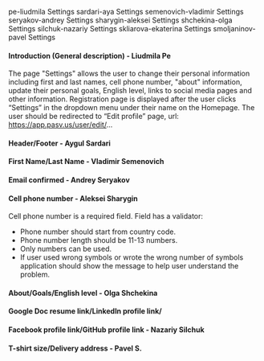 pe-liudmila	Settings
sardari-aya	Settings
semenovich-vladimir	Settings
seryakov-andrey	Settings
sharygin-aleksei	Settings
shchekina-olga	Settings
silchuk-nazariy	Settings
skliarova-ekaterina	Settings
smoljaninov-pavel	Settings
#### Introduction (General description) - Liudmila Pe
The page "Settings" allows the user to change their personal information including first and last names, 
cell phone number, "about" information, update their personal goals, English level, 
links to social media pages and other information. 
Registration page is displayed after the user clicks “Settings” in the dropdown menu under their name on the Homepage.
 The user should be redirected to “Edit profile” page, url: https://app.pasv.us/user/edit/...
#### Header/Footer -  Aygul Sardari
#### First Name/Last Name - Vladimir Semenovich
#### Email confirmed  -  Andrey Seryakov
#### Cell phone number - Aleksei Sharygin

Cell phone number is a required field. Field has a validator:
   * Phone number should start from country code. 
   * Phone number length should be 11-13 numbers. 
   * Only numbers can be used.
   * If user used wrong symbols or wrote the wrong number of symbols application should show the message to help user understand the problem.

#### About/Goals/English level - Olga Shchekina
#### Google Doc resume link/LinkedIn profile link/
#### Facebook profile link/GitHub profile link - Nazariy Silchuk
#### T-shirt size/Delivery address - Pavel S.
